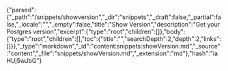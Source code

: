 {"parsed":{"_path":"/snippets/showversion","_dir":"snippets","_draft":false,"_partial":false,"_locale":"","_empty":false,"title":"Show Version","description":"Get your Postgres version","excerpt":{"type":"root","children":[]},"body":{"type":"root","children":[],"toc":{"title":"","searchDepth":2,"depth":2,"links":[]}},"_type":"markdown","_id":"content:snippets:showVersion.md","_source":"content","_file":"snippets/showVersion.md","_extension":"md"},"hash":"iaHUj5wJbG"}